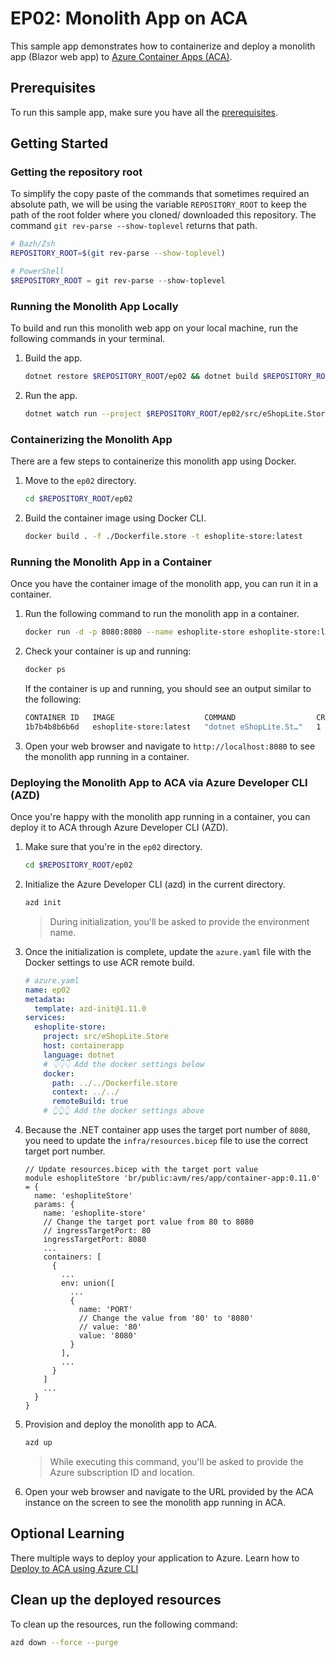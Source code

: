 # EP02: Monolith App on ACA

This sample app demonstrates how to containerize and deploy a monolith app (Blazor web app) to [Azure Container Apps (ACA)](https://learn.microsoft.com/azure/container-apps/overview).

## Prerequisites

To run this sample app, make sure you have all the [prerequisites](../README.md#prerequisites).

## Getting Started

### Getting the repository root

To simplify the copy paste of the commands that sometimes required an absolute path, we will be using the variable `REPOSITORY_ROOT` to keep the path of the root folder where you cloned/ downloaded this repository. The command `git rev-parse --show-toplevel` returns that path.

```bash
# Bazh/Zsh
REPOSITORY_ROOT=$(git rev-parse --show-toplevel)
```

```powershell
# PowerShell
$REPOSITORY_ROOT = git rev-parse --show-toplevel
```

### Running the Monolith App Locally

To build and run this monolith web app on your local machine, run the following commands in your terminal.

1. Build the app.

    ```bash
    dotnet restore $REPOSITORY_ROOT/ep02 && dotnet build $REPOSITORY_ROOT/ep02
    ```

1. Run the app.

    ```bash
    dotnet watch run --project $REPOSITORY_ROOT/ep02/src/eShopLite.Store
    ```

### Containerizing the Monolith App

There are a few steps to containerize this monolith app using Docker.

1. Move to the `ep02` directory.

    ```bash
    cd $REPOSITORY_ROOT/ep02
    ```

1. Build the container image using Docker CLI.

    ```bash
    docker build . -f ./Dockerfile.store -t eshoplite-store:latest
    ```

### Running the Monolith App in a Container

Once you have the container image of the monolith app, you can run it in a container.

1. Run the following command to run the monolith app in a container.

    ```bash
    docker run -d -p 8080:8080 --name eshoplite-store eshoplite-store:latest
    ```

1. Check your container is up and running:

    ```bash
    docker ps
    ```

   If the container is up and running, you should see an output similar to the following:

    ```bash
    CONTAINER ID   IMAGE                    COMMAND                  CREATED        STATUS          PORTS                    NAMES
    1b7b4b8b6b6d   eshoplite-store:latest   "dotnet eShopLite.St…"   1 minute ago   Up 1 minute     0.0.0.0:8080->8080/tcp   eshoplite-store
    ```

1. Open your web browser and navigate to `http://localhost:8080` to see the monolith app running in a container.

### Deploying the Monolith App to ACA via Azure Developer CLI (AZD)

Once you're happy with the monolith app running in a container, you can deploy it to ACA through Azure Developer CLI (AZD).

1. Make sure that you're in the `ep02` directory.

    ```bash
    cd $REPOSITORY_ROOT/ep02
    ```

1. Initialize the Azure Developer CLI (azd) in the current directory.

    ```bash
    azd init
    ```

   > During initialization, you'll be asked to provide the environment name.

1. Once the initialization is complete, update the `azure.yaml` file with the Docker settings to use ACR remote build.

    ```yaml
    # azure.yaml
    name: ep02
    metadata:
      template: azd-init@1.11.0
    services:
      eshoplite-store:
        project: src/eShopLite.Store
        host: containerapp
        language: dotnet
        # 👇👇👇 Add the docker settings below
        docker:
          path: ../../Dockerfile.store
          context: ../../
          remoteBuild: true
        # 👆👆👆 Add the docker settings above
    ```

1. Because the .NET container app uses the target port number of `8080`, you need to update the `infra/resources.bicep` file to use the correct target port number.

    ```bicep
    // Update resources.bicep with the target port value
    module eshopliteStore 'br/public:avm/res/app/container-app:0.11.0' = {
      name: 'eshopliteStore'
      params: {
        name: 'eshoplite-store'
        // Change the target port value from 80 to 8080
        // ingressTargetPort: 80
        ingressTargetPort: 8080
        ...
        containers: [
          {
            ...
            env: union([
              ...
              {
                name: 'PORT'
                // Change the value from '80' to '8080'
                // value: '80'
                value: '8080'
              }
            ],
            ...
          }
        ]
        ...
      }
    }
    ```

1. Provision and deploy the monolith app to ACA.

    ```bash
    azd up
    ```

   > While executing this command, you'll be asked to provide the Azure subscription ID and location.

1. Open your web browser and navigate to the URL provided by the ACA instance on the screen to see the monolith app running in ACA.

## Optional Learning

There multiple ways to deploy your application to Azure. Learn how to [Deploy to ACA using Azure CLI](./extra.md)

## Clean up the deployed resources

To clean up the resources, run the following command:

```bash
azd down --force --purge
```
